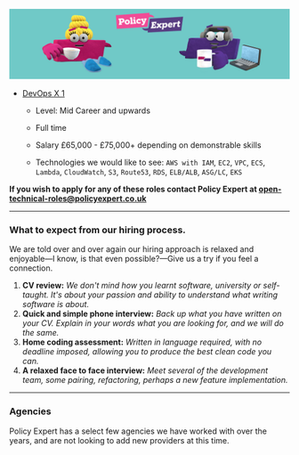 ![Policy Expert Banner](/assets/css/pe-bkg-img.jpg)



* [DevOps X 1](https://github.com/PolicyExpert/Open-Technical-Roles/blob/master/Policy%20Expert%20-%20DevOps%20-%202019.pdf)

    * Level: Mid Career and upwards
    
    * Full time
    
    * Salary £65,000 - £75,000+ depending on demonstrable skills
    
    * Technologies we would like to see:
    `AWS with IAM`, `EC2`, `VPC`, `ECS`, `Lambda`, `CloudWatch`, `S3`, `Route53`, `RDS`, `ELB/ALB`, `ASG/LC`, `EKS`

**If you wish to apply for any of these roles contact Policy Expert at [open-technical-roles@policyexpert.co.uk](mailTo:open-technical-roles@policyexpert.co.uk)**

---

### What to expect from our hiring process.
We are told over and over again our hiring approach is relaxed and enjoyable—I know, is that even possible?—Give us a try if you feel a connection.

1. **CV review:** *We don't mind how you learnt software, university or self-taught. It's about your passion and ability to understand what writing software is about.*
2. **Quick and simple phone interview:** *Back up what you have written on your CV. Explain in your words what you are looking for, and we will do the same.*
3. **Home coding assessment:** *Written in language required, with no deadline imposed, allowing you to produce the best clean code you can.*
4. **A relaxed face to face interview:** *Meet several of the development team, some pairing, refactoring, perhaps a new feature implementation.*

---

### Agencies
Policy Expert has a select few agencies we have worked with over the years, and are not looking to add new providers at this time. 
